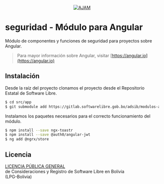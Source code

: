 <p align="center">
  <a href="https://ajam.gob.bo/" target="blank"><img style="max-width: 300px;" src="https://ajam.gob.bo/portal_frontend/assets/img/logo-ajam.png" alt="AJAM" /></a>
</p>

# seguridad - Módulo para Angular

Módulo de componentes y funciones de seguridad para proyectos sobre Angular.

> Para mayor información sobre Angular, visitar [https://angular.io](https://angular.io)

## Instalación

Desde la raíz del proyecto clonamos el proyecto desde el Repositorio Estatal de Software Libre.
```bash
$ cd src/app
$ git submodule add https://gitlab.softwarelibre.gob.bo/adsib/modulos-angular/seguridad.git seguridad
```

Instalamos los paquetes necesarios para el correcto funcionamiento del módulo.
```bash
$ npm install --save ngx-toastr
$ npm install --save @auth0/angular-jwt
$ ng add @ngrx/store
```

## Licencia

[LICENCIA PÚBLICA GENERAL](LICENSE.md)<br>
de Consideraciones y Registro de Software Libre en Bolivia<br>(LPG-Bolivia)
